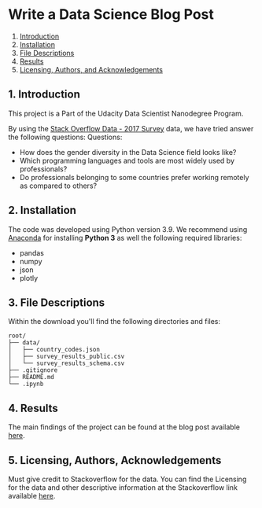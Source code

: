 # Write a Data Science Blog Post

1. [Introduction](#intro)
2. [Installation](#install)
3. [File Descriptions](#file_desc)
4. [Results](#results)
5. [Licensing, Authors, and Acknowledgements](#licensing)

<a name="intro"></a>
## 1. Introduction

This project is a Part of the Udacity Data Scientist Nanodegree Program.

By using the [Stack Overflow Data - 2017 Survey](https://www.kaggle.com/stackoverflow/so-survey-2017) data, we have tried answer the following questions:
Questions:
  - How does the gender diversity in the Data Science field looks like?
  - Which programming languages and tools are most widely used by professionals?
  - Do professionals belonging to some countries prefer working remotely as compared to others?

<a name="install"></a>
## 2. Installation
The code was developed using Python version 3.9. We recommend using [Anaconda](https://docs.anaconda.com/anaconda/install/index.html) for installing **Python 3** as well the following required libraries:
  - pandas
  - numpy
  - json
  - plotly

<a name="file_desc"></a>
## 3. File Descriptions

Within the download you'll find the following directories and files:
```
root/
├── data/
│   ├── country_codes.json
│   ├── survey_results_public.csv
│   └── survey_results_schema.csv
├── .gitignore
├── README.md
└── .ipynb
```
## 4. Results <a name="results"></a>
The main findings of the project can be found at the blog post available [here](https://medium.com/@gupta.shrey/stack-overflow-developer-survey-2017-analysis-1c251ad0e366).

## 5. Licensing, Authors, Acknowledgements<a name="licensing"></a>
Must give credit to Stackoverflow for the data. You can find the Licensing for the data and other descriptive information at the Stackoverflow link available [here](https://insights.stackoverflow.com/survey).
